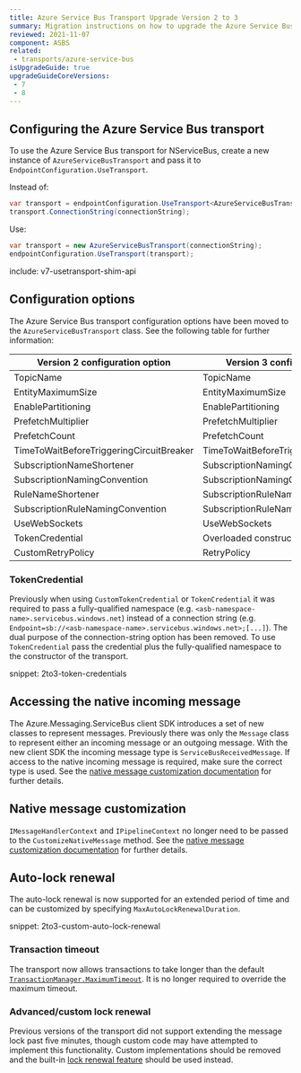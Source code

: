 ```yaml
---
title: Azure Service Bus Transport Upgrade Version 2 to 3
summary: Migration instructions on how to upgrade the Azure Service Bus transport from version 2 to 3
reviewed: 2021-11-07
component: ASBS
related:
 - transports/azure-service-bus
isUpgradeGuide: true
upgradeGuideCoreVersions:
 - 7
 - 8
---
```


## Configuring the Azure Service Bus transport

To use the Azure Service Bus transport for NServiceBus, create a new instance of `AzureServiceBusTransport` and pass it to `EndpointConfiguration.UseTransport`.

Instead of:

```csharp
var transport = endpointConfiguration.UseTransport<AzureServiceBusTransport>();
transport.ConnectionString(connectionString);
```

Use:

```csharp
var transport = new AzureServiceBusTransport(connectionString);
endpointConfiguration.UseTransport(transport);
```

include: v7-usetransport-shim-api

## Configuration options

The Azure Service Bus transport configuration options have been moved to the `AzureServiceBusTransport` class. See the following table for further information:

| Version 2 configuration option | Version 3 configuration option
| --- | --- |
| TopicName | TopicName |
| EntityMaximumSize | EntityMaximumSize |
| EnablePartitioning | EnablePartitioning |
| PrefetchMultiplier | PrefetchMultiplier |
| PrefetchCount | PrefetchCount |
| TimeToWaitBeforeTriggeringCircuitBreaker | TimeToWaitBeforeTriggeringCircuitBreaker |
| SubscriptionNameShortener | SubscriptionNamingConvention |
| SubscriptionNamingConvention | SubscriptionNamingConvention |
| RuleNameShortener | SubscriptionRuleNamingConvention |
| SubscriptionRuleNamingConvention | SubscriptionRuleNamingConvention |
| UseWebSockets | UseWebSockets |
| TokenCredential | Overloaded constructor of the transport |
| CustomRetryPolicy | RetryPolicy |

### TokenCredential

Previously when using `CustomTokenCredential` or `TokenCredential` it was required to pass a fully-qualified namespace (e.g. `<asb-namespace-name>.servicebus.windows.net`) instead of a connection string (e.g. `Endpoint=sb://<asb-namespace-name>.servicebus.windows.net>;[...]`). The dual purpose of the connection-string option has been removed. To use `TokenCredential` pass the credential plus the fully-qualified namespace to the constructor of the transport.

snippet: 2to3-token-credentials

## Accessing the native incoming message

The Azure.Messaging.ServiceBus client SDK introduces a set of new classes to represent messages. Previously there was only the `Message` class to represent either an incoming message or an outgoing message. With the new client SDK the incoming message type is `ServiceBusReceivedMessage`. If access to the native incoming message is required, make sure the correct type is used. See the [native message customization documentation](/transports/azure-service-bus/native-message-access.md) for further details.

## Native message customization

`IMessageHandlerContext` and `IPipelineContext` no longer need to be passed to the `CustomizeNativeMessage` method. See the [native message customization documentation](/transports/azure-service-bus/native-message-access.md) for further details.

## Auto-lock renewal

The auto-lock renewal is now supported for an extended period of time and can be customized by specifying `MaxAutoLockRenewalDuration`.

snippet: 2to3-custom-auto-lock-renewal

### Transaction timeout

The transport now allows transactions to take longer than the default [`TransactionManager.MaximumTimeout`](https://learn.microsoft.com/en-us/dotnet/api/system.transactions.transactionmanager.maximumtimeout). It is no longer required to override the maximum timeout.

### Advanced/custom lock renewal

Previous versions of the transport did not support extending the message lock past five minutes, though custom code may have attempted to implement this functionality. Custom implementations should be removed and the built-in [lock renewal feature](/transports/azure-service-bus/configuration.md#lock-renewal) should be used instead.